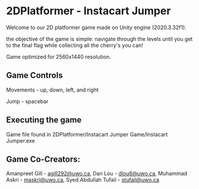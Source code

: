 # 2DPlatformer - Instacart Jumper
Welcome to our 2D platformer game made on Unity engine (2020.3.32f1).

the objective of the game is simple:
navigate through the levels until you get to the final flag while collecting all the cherry's you can!

Game optimized for 2560x1440 resolution.
## Game Controls
Movements - up, down, left, and right

Jump - spacebar

## Executing the game
Game file found in 2DPlatformer/Instacart Jumper Game/Instacart Jumper.exe 

## Game Co-Creators:
Amanpreet Gill - agill292@uwo.ca,
Dan Lou - dlou6@uwo.ca,
Muhammad Askri - maskri@uwo.ca,
Syed Abdullah Tufail - stufail@uwo.ca
